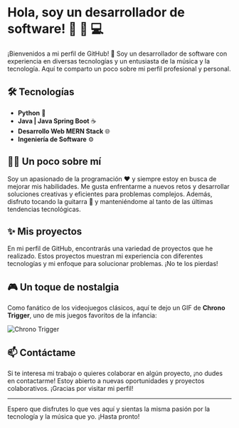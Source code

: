 # Hola, soy un desarrollador de software! 👋 :guitar: :computer:

¡Bienvenidos a mi perfil de GitHub! :star_struck: Soy un desarrollador de software con experiencia en diversas tecnologías y un entusiasta de la música y la tecnología. Aquí te comparto un poco sobre mi perfil profesional y personal.

## :hammer_and_wrench: Tecnologías
- **Python** :snake:
- **Java | Java Spring Boot** ☕
- **Desarrollo Web MERN Stack** :globe_with_meridians:
- **Ingeniería de Software** :gear:

## :man_technologist: Un poco sobre mí

Soy un apasionado de la programación :heart: y siempre estoy en busca de mejorar mis habilidades. Me gusta enfrentarme a nuevos retos y desarrollar soluciones creativas y eficientes para problemas complejos. Además, disfruto tocando la guitarra :guitar: y manteniéndome al tanto de las últimas tendencias tecnológicas.

## :sparkles: Mis proyectos

En mi perfil de GitHub, encontrarás una variedad de proyectos que he realizado. Estos proyectos muestran mi experiencia con diferentes tecnologías y mi enfoque para solucionar problemas. ¡No te los pierdas!

## :video_game: Un toque de nostalgia

Como fanático de los videojuegos clásicos, aquí te dejo un GIF de **Chrono Trigger**, uno de mis juegos favoritos de la infancia:

![Chrono Trigger](https://i.giphy.com/media/PkCDv7CIK8d2M/giphy.webp)

## :mailbox: Contáctame

Si te interesa mi trabajo o quieres colaborar en algún proyecto, ¡no dudes en contactarme! Estoy abierto a nuevas oportunidades y proyectos colaborativos. ¡Gracias por visitar mi perfil!

---

Espero que disfrutes lo que ves aquí y sientas la misma pasión por la tecnología y la música que yo. ¡Hasta pronto!
